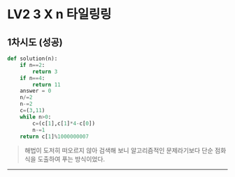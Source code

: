 # LV2 3 X n 타일링링

## 1차시도 (성공)
```python
def solution(n):
    if n==2:
        return 3
    if n==4:
        return 11
    answer = 0
    n/=2
    n-=2
    c=(3,11)
    while n>0:
        c=(c[1],c[1]*4-c[0])
        n-=1
    return c[1]%1000000007
```
>해법이 도저히 떠오르지 않아 검색해 보니 알고리즘적인 문제라기보다 단순 점화식을 도출하여 푸는 방식이었다.
---